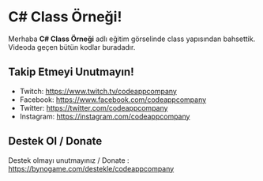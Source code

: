 ﻿# C# Class Örneği!

Merhaba **C# Class Örneği** adlı eğitim görselinde class yapısından bahsettik. Videoda geçen bütün kodlar buradadır.


## Takip Etmeyi Unutmayın!

 - Twitch: https://www.twitch.tv/codeappcompany
 - Facebook: https://www.facebook.com/codeappcompany
 - Twitter: https://twitter.com/codeappcompany
 - Instagram: https://instagram.com/codeappcompany


## Destek Ol / Donate

Destek olmayı unutmayınız / Donate : 
https://bynogame.com/destekle/codeappcompany

